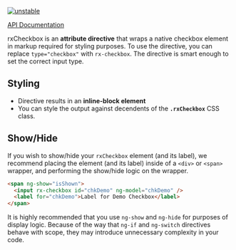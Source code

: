 [![unstable](http://badges.github.io/stability-badges/dist/unstable.svg)](http://github.com/badges/stability-badges)

[API Documentation](/ngdocs/index.html#/api/rxCheckbox.directive:rxCheckbox)

rxCheckbox is an **attribute directive** that wraps a native checkbox element in markup required for styling purposes.
To use the directive, you can replace `type="checkbox"` with `rx-checkbox`. The directive is smart enough to set the correct input type.


## Styling

* Directive results in an **inline-block element**
* You can style the output against decendents of the **`.rxCheckbox`** CSS class.


## Show/Hide

If you wish to show/hide your `rxCheckbox` element (and its label), we recommend placing the element (and its label) inside of a
`<div>` or `<span>` wrapper, and performing the show/hide logic on the wrapper.

```html
<span ng-show="isShown">
  <input rx-checkbox id="chkDemo" ng-model="chkDemo" />
  <label for="chkDemo">Label for Demo Checkbox</label>
</span>
```

It is highly recommended that you use `ng-show` and `ng-hide` for purposes of display logic. Because of the way that `ng-if` and `ng-switch`
directives behave with scope, they may introduce unnecessary complexity in your code.


